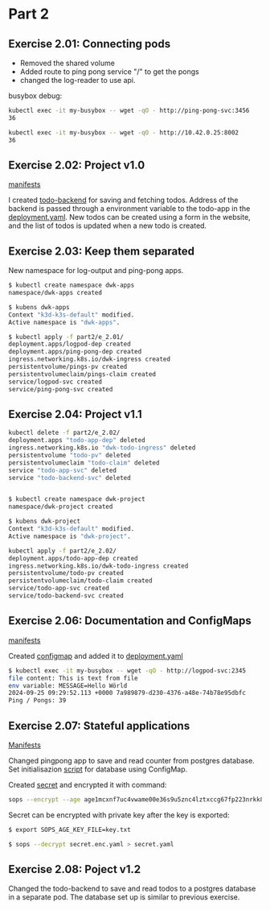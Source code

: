 # Part 2

## Exercise 2.01: Connecting pods

- Removed the shared volume
- Added route to ping pong service "/" to get the pongs
- changed the log-reader to use api.

busybox debug:

``` bash
kubectl exec -it my-busybox -- wget -qO - http://ping-pong-svc:3456
36

kubectl exec -it my-busybox -- wget -qO - http://10.42.0.25:8002
36
```

## Exercise 2.02: Project v1.0

[manifests](e_2.02/)

I created [todo-backend](../todo-backend/) for saving and fetching todos. Address of the backend is passed through a environment variable to the todo-app in the [deployment.yaml](e_2.02/deployment.yaml). New todos can be created using a form in the website, and the list of todos is updated when a new todo is created.

## Exercise 2.03: Keep them separated

New namespace for log-output and ping-pong apps.

```bash
$ kubectl create namespace dwk-apps
namespace/dwk-apps created

$ kubens dwk-apps 
Context "k3d-k3s-default" modified.
Active namespace is "dwk-apps".

$ kubectl apply -f part2/e_2.01/
deployment.apps/logpod-dep created
deployment.apps/ping-pong-dep created
ingress.networking.k8s.io/dwk-ingress created
persistentvolume/pings-pv created
persistentvolumeclaim/pings-claim created
service/logpod-svc created
service/ping-pong-svc created
```

## Exercise 2.04: Project v1.1

```bash
kubectl delete -f part2/e_2.02/
deployment.apps "todo-app-dep" deleted
ingress.networking.k8s.io "dwk-todo-ingress" deleted
persistentvolume "todo-pv" deleted
persistentvolumeclaim "todo-claim" deleted
service "todo-app-svc" deleted
service "todo-backend-svc" deleted


$ kubectl create namespace dwk-project
namespace/dwk-project created

$ kubens dwk-project 
Context "k3d-k3s-default" modified.
Active namespace is "dwk-project".

kubectl apply -f part2/e_2.02/
deployment.apps/todo-app-dep created
ingress.networking.k8s.io/dwk-todo-ingress created
persistentvolume/todo-pv created
persistentvolumeclaim/todo-claim created
service/todo-app-svc created
service/todo-backend-svc created

```

## Exercise 2.06: Documentation and ConfigMaps

[manifests](e_2.06/)

Created [configmap](e_2.06/configmap_reader.yaml) and added it to [deployment.yaml](e_2.06/deployment.yaml)

```bash
$ kubectl exec -it my-busybox -- wget -qO - http://logpod-svc:2345
file content: This is text from file
env variable: MESSAGE=Hello Wörld
2024-09-25 09:29:52.113 +0000 7a989879-d230-4376-a48e-74b78e95dbfc
Ping / Pongs: 39
```

## Exercise 2.07: Stateful applications

[Manifests](e_2.07/)

Changed pingpong app to save and read counter from postgres database. Set initialisazion [script](e_2.07/init-sql.yaml) for database using ConfigMap.

Created [secret](e_2.07/secret.enc.yaml) and encrypted it with command:

```bash
sops --encrypt --age age1mcxnf7uc4vwame00e36s9u5znc4lztxccg67fp223nrkk8yntq8qn96n3t --encrypted-regex '^(data)$' part2/e_2.07/secret.yaml > part2/e_2.07/secret.enc.yaml
```

Secret can be encrypted with private key after the key is exported:

```bash
$ export SOPS_AGE_KEY_FILE=key.txt

$ sops --decrypt secret.enc.yaml > secret.yaml
```

## Exercise 2.08: Poject v1.2

Changed the todo-backend to save and read todos to a postgres database in a separate pod. The database set up is similar to previous exercise.